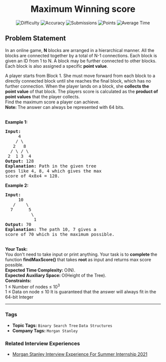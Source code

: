 <h1 align="center">Maximum Winning score</h1>

<p align="center">
  <img alt="Difficulty" title="Difficulty" src="https://custom-icon-badges.demolab.com/badge/Difficulty: Medium-1F222E?style=for-the-badge&logoColor=white&logo=fire"/>
  <img alt="Accuracy" title="Accuracy" src="https://custom-icon-badges.demolab.com/badge/Accuracy: 72.44%25-1F222E?style=for-the-badge&logoColor=white&logo=target"/>
  <img alt="Submissions" title="Submissions" src="https://custom-icon-badges.demolab.com/badge/Submissions: 7K+-1F222E?style=for-the-badge&logoColor=white&logo=repo"/>
  <img alt="Points" title="Points" src="https://custom-icon-badges.demolab.com/badge/Points: 4-1F222E?style=for-the-badge&logoColor=white&logo=award"/>
  <img alt="Average Time" title="Average Time" src="https://custom-icon-badges.demolab.com/badge/Average%20Time: N/A-1F222E?style=for-the-badge&logoColor=white&logo=clock"/>
</p>

## Problem Statement

In an online game, <b>N</b> blocks are arranged in a hierarchical manner. All the blocks are connected together by a total of N-1 connections. Each block is given an ID from 1 to N. A block may be further connected to other blocks. Each block is also assigned a specific<b> point value</b>.

A player starts from Block 1. She must move forward from each block to a directly connected block until she reaches the final block, which has no further connection. When the player lands on a block, she <b>collects the point value</b> of that block. The players score is calculated as the <b>product of point values</b> that the player collects.<br>
Find the maximum score a player can achieve.<br>
<b>Note: </b>The answer can always be represented with 64 bits.

<br>
<b>Example 1:</b>

<pre><b>Input:
</b>     4
    / \
   2   8
  / \ / \
 2  1 3  4
<b>Output: </b>128<b>
Explanation: </b>Path in the given tree 
goes like 4, 8, 4 which gives the max
score of 4x8x4 = 128.
</pre>

<b>Example 2:</b>

<pre><b>Input:
</b>     10
   /    \
  7      5
          \
           1
<b>Output: </b>70<b>
Explanation: </b>The path 10, 7 gives a 
score of 70 which is the maximum possible.
</pre>

<br>
<b>Your Task:</b><br>
You don't need to take input or print anything. Your task is to <b>complete </b>the function <b>findMaxScore() </b>that takes <b>root </b>as input and returns max score possible.

<br>
<b>Expected Time Complexity: </b>O(N).<br>
<b>Expected Auxiliary Space: </b>O(Height of the Tree).

<br>
<b>Constraints:</b><br>
1 ≤ Number of nodes ≤ 10<sup>3</sup><br>
1 ≤ Data on node ≤ 10 
It is guaranteed that the answer will always fit in the 64-bit Integer


<hr>

### Tags
- **Topic Tags:** `Binary Search Tree` `Data Structures`
- **Company Tags:** `Morgan Stanley`

### Related Interview Experiences
- [Morgan Stanley Interview Experience For Summer Internship 2021](https://www.geeksforgeeks.org/morgan-stanley-interview-experience-for-summer-internship-2021/)
